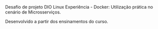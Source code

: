 Desafio de projeto DIO Linux Experiência - Docker: Utilização prática no cenário de Microsserviços.

Desenvolvido a partir dos ensinamentos do curso.